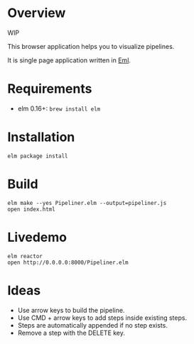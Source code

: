 # Overview

WIP

This browser application helps you to visualize pipelines.

It is single page application written in [Eml](http://elm-lang.org).


# Requirements

- elm 0.16+: `brew install elm`


# Installation

    elm package install


# Build

    elm make --yes Pipeliner.elm --output=pipeliner.js
    open index.html


# Livedemo

    elm reactor
    open http://0.0.0.0:8000/Pipeliner.elm


# Ideas

- Use arrow keys to build the pipeline.
- Use CMD + arrow keys to add steps inside existing steps.
- Steps are automatically appended if no step exists.
- Remove a step with the DELETE key.
